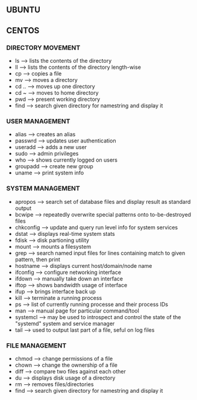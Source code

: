## UBUNTU

## CENTOS
### DIRECTORY MOVEMENT
- ls --> lists the contents of the directory
- ll --> lists the contents of the directory length-wise
- cp --> copies a file
- mv --> moves a directory
- cd .. --> moves up one directory
- cd ~ --> moves to home directory
- pwd --> present working directory
- find --> search given directory for namestring and display it

### USER MANAGEMENT
- alias --> creates an alias
- passwrd --> updates user authentication
- useradd --> adds a new user
- sudo --> admin privileges
- who --> shows currently logged on users
- groupadd --> create new group
- uname --> print system info

 ### SYSTEM MANAGEMENT
- apropos --> search set of database files and display result as standard output
- bcwipe --> repeatedly overwrite special patterns onto to-be-destroyed files
- chkconfig  --> update and query run level info for system services
- dstat --> displays real-time system stats
- fdisk --> disk partioning utility
- mount --> mounts a filesystem
- grep --> search named input files for lines containing match to given pattern, then print
- hostname --> displays current host/domain/node name
- ifconfig --> configure networking interface
- ifdown --> manually take down an interface
- iftop --> shows bandwidth usage of interface
- ifup --> brings interface back up
- kill --> terminate a running process
- ps --> list of currently running processe and their process IDs
- man --> manual page for particular command/tool
- systemcl --> may be used to introspect and control the state of the "systemd" system and service manager
- tail --> used to output last part of a file, seful on log files

### FILE MANAGEMENT
- chmod --> change permissions of a file
- chown --> change the ownership of a file
- diff --> compare two files against each other
- du --> displays disk usage of a directory
- rm --> removes files/directories
- find --> search given directory for namestring and display it
